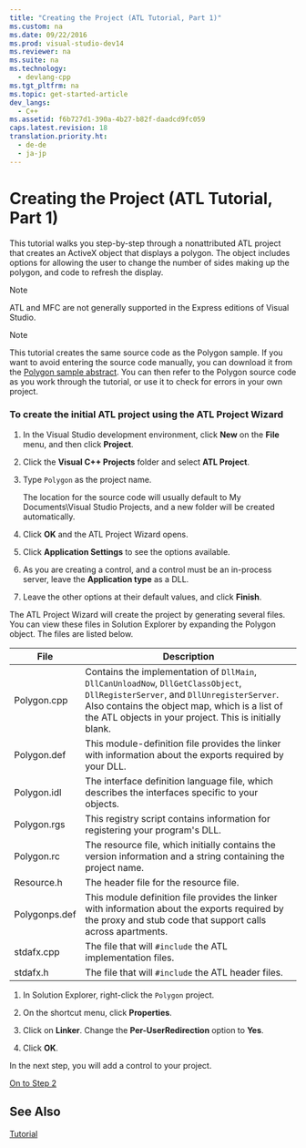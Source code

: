 ```yaml
---
title: "Creating the Project (ATL Tutorial, Part 1)"
ms.custom: na
ms.date: 09/22/2016
ms.prod: visual-studio-dev14
ms.reviewer: na
ms.suite: na
ms.technology: 
  - devlang-cpp
ms.tgt_pltfrm: na
ms.topic: get-started-article
dev_langs: 
  - C++
ms.assetid: f6b727d1-390a-4b27-b82f-daadcd9fc059
caps.latest.revision: 18
translation.priority.ht: 
  - de-de
  - ja-jp
---
```

# Creating the Project (ATL Tutorial, Part 1)
This tutorial walks you step-by-step through a nonattributed ATL project that creates an ActiveX object that displays a polygon. The object includes options for allowing the user to change the number of sides making up the polygon, and code to refresh the display.  
  
> [!NOTE]
>  ATL and MFC are not generally supported in the Express editions of Visual Studio.  
  
> [!NOTE]
>  This tutorial creates the same source code as the Polygon sample. If you want to avoid entering the source code manually, you can download it from the [Polygon sample abstract](../vs140/visual-c---samples.md). You can then refer to the Polygon source code as you work through the tutorial, or use it to check for errors in your own project.  
  
### To create the initial ATL project using the ATL Project Wizard  
  
1.  In the Visual Studio development environment, click **New** on the **File** menu, and then click **Project**.  
  
2.  Click the **Visual C++ Projects** folder and select **ATL Project**.  
  
3.  Type `Polygon` as the project name.  
  
     The location for the source code will usually default to My Documents\Visual Studio Projects, and a new folder will be created automatically.  
  
4.  Click **OK** and the ATL Project Wizard opens.  
  
5.  Click **Application Settings** to see the options available.  
  
6.  As you are creating a control, and a control must be an in-process server, leave the **Application type** as a DLL.  
  
7.  Leave the other options at their default values, and click **Finish**.  
  
 The ATL Project Wizard will create the project by generating several files. You can view these files in Solution Explorer by expanding the Polygon object. The files are listed below.  
  
|File|Description|  
|----------|-----------------|  
|Polygon.cpp|Contains the implementation of `DllMain`, `DllCanUnloadNow`, `DllGetClassObject`, `DllRegisterServer`, and `DllUnregisterServer`. Also contains the object map, which is a list of the ATL objects in your project. This is initially blank.|  
|Polygon.def|This module-definition file provides the linker with information about the exports required by your DLL.|  
|Polygon.idl|The interface definition language file, which describes the interfaces specific to your objects.|  
|Polygon.rgs|This registry script contains information for registering your program's DLL.|  
|Polygon.rc|The resource file, which initially contains the version information and a string containing the project name.|  
|Resource.h|The header file for the resource file.|  
|Polygonps.def|This module definition file provides the linker with information about the exports required by the proxy and stub code that support calls across apartments.|  
|stdafx.cpp|The file that will `#include` the ATL implementation files.|  
|stdafx.h|The file that will `#include` the ATL header files.|  
  
1.  In Solution Explorer, right-click the `Polygon` project.  
  
2.  On the shortcut menu, click **Properties**.  
  
3.  Click on **Linker**. Change the **Per-UserRedirection** option to **Yes**.  
  
4.  Click **OK**.  
  
 In the next step, you will add a control to your project.  
  
 [On to Step 2](../vs140/adding-a-control--atl-tutorial--part-2-.md)  
  
## See Also  
 [Tutorial](../vs140/active-template-library--atl--tutorial.md)